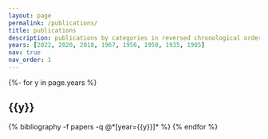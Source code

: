 ```yaml
---
layout: page
permalink: /publications/
title: publications
description: publications by categories in reversed chronological order. generated by jekyll-scholar.
years: [2022, 2020, 2018, 1967, 1956, 1950, 1935, 1905]
nav: true
nav_order: 1
---
```

<!-- _pages/publications.md -->
<div class="publications">

{%- for y in page.years %}
  <h2 class="year">{{y}}</h2>
  {% bibliography -f papers -q @*[year={{y}}]* %}
{% endfor %}

</div>
